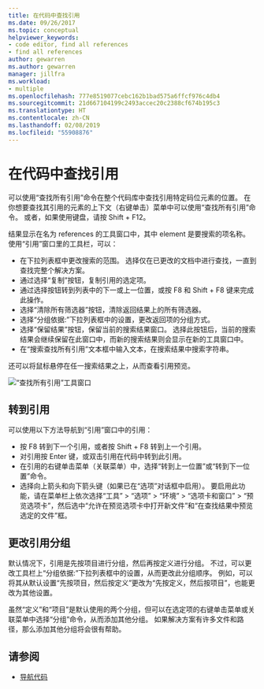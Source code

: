 ```yaml
---
title: 在代码中查找引用
ms.date: 09/26/2017
ms.topic: conceptual
helpviewer_keywords:
- code editor, find all references
- find all references
author: gewarren
ms.author: gewarren
manager: jillfra
ms.workload:
- multiple
ms.openlocfilehash: 777e8519077cebc162b1bad575a6ffcf976c4db4
ms.sourcegitcommit: 21d667104199c2493accec20c2388cf674b195c3
ms.translationtype: HT
ms.contentlocale: zh-CN
ms.lasthandoff: 02/08/2019
ms.locfileid: "55908876"
---
```

# <a name="find-references-in-your-code"></a>在代码中查找引用

可以使用“查找所有引用”命令在整个代码库中查找引用特定码位元素的位置。 在你想要查找其引用的元素的上下文（右键单击）菜单中可以使用“查找所有引用”命令。 或者，如果使用键盘，请按 Shift + F12。

结果显示在名为 <element> references 的工具窗口中，其中 element 是要搜索的项名称。 使用“引用”窗口里的工具栏，可以：
- 在下拉列表框中更改搜索的范围。 选择仅在已更改的文档中进行查找，一直到查找完整个解决方案。
- 通过选择“复制”按钮，复制引用的选定项。
- 通过选择按钮转到列表中的下一或上一位置，或按 F8 和 Shift + F8 键来完成此操作。
- 选择“清除所有筛选器”按钮，清除返回结果上的所有筛选器。
- 选择“分组依据:”下拉列表框中的设置，更改返回项的分组方式。
- 选择“保留结果”按钮，保留当前的搜索结果窗口。 选择此按钮后，当前的搜索结果会继续保留在此窗口中，而新的搜索结果则会显示在新的工具窗口中。
- 在“搜索查找所有引用”文本框中输入文本，在搜索结果中搜索字符串。

还可以将鼠标悬停在任一搜索结果之上，从而查看引用预览。

![“查找所有引用”工具窗口](../ide/media/vside_findallreferences.png)

## <a name="navigate-to-references"></a>转到引用
可以使用以下方法导航到“引用”窗口中的引用：

- 按 F8 转到下一个引用，或者按 Shift + F8 转到上一个引用。
- 对引用按 Enter 键，或双击引用在代码中转到此引用。
- 在引用的右键单击菜单（关联菜单）中，选择“转到上一位置”或“转到下一位置”命令。
- 选择向上箭头和向下箭头键（如果已在“选项”对话框中启用）。 要启用此功能，请在菜单栏上依次选择“工具” > “选项” > “环境” > “选项卡和窗口” > “预览选项卡”，然后选中“允许在预览选项卡中打开新文件”和“在查找结果中预览选定的文件”框。

## <a name="change-reference-groupings"></a>更改引用分组
默认情况下，引用是先按项目进行分组，然后再按定义进行分组。 不过，可以更改工具栏上“分组依据:”下拉列表框中的设置，从而更改此分组顺序。 例如，可以将其从默认设置“先按项目，然后按定义”更改为“先按定义，然后按项目”，也能更改为其他设置。

虽然“定义”和“项目”是默认使用的两个分组，但可以在选定项的右键单击菜单或关联菜单中选择“分组”命令，从而添加其他分组。 如果解决方案有许多文件和路径，那么添加其他分组将会很有帮助。

## <a name="see-also"></a>请参阅

- [导航代码](../ide/navigating-code.md)